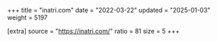 +++
title = "inatri.com"
date = "2022-03-22"
updated = "2025-01-03"
weight = 5197

[extra]
source = "https://inatri.com/"
ratio = 81
size = 5
+++
